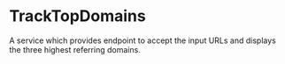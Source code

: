 # TrackTopDomains
A service which provides endpoint to accept the input URLs and displays the three highest referring domains.
